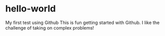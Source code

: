 # hello-world
My first test using Github
This is fun getting started with Github. I like the challenge of taking on complex problems!
